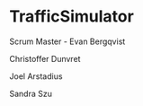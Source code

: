 # TrafficSimulator


Scrum Master - Evan Bergqvist

Christoffer Dunvret

Joel Arstadius

Sandra Szu



